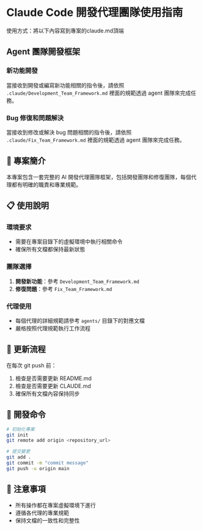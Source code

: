# Claude Code 開發代理團隊使用指南

使用方式：將以下內容寫到專案的claude.md頂端

## Agent 團隊開發框架

### 新功能開發
當接收到開發或編寫新功能相關的指令後，請依照 `.claude/Development_Team_Framework.md` 裡面的規範透過 agent 團隊來完成任務。

### Bug 修復和問題解決
當接收到修改或解決 bug 問題相關的指令後，請依照 `.claude/Fix_Team_Framework.md` 裡面的規範透過 agent 團隊來完成任務。

## 🎯 專案簡介

本專案包含一套完整的 AI 開發代理團隊框架，包括開發團隊和修復團隊，每個代理都有明確的職責和專業規範。

## 📋 使用說明

### 環境要求
- 需要在專案目錄下的虛擬環境中執行相關命令
- 確保所有文檔都保持最新狀態

### 團隊選擇
1. **開發新功能**：參考 `Development_Team_Framework.md`
2. **修復問題**：參考 `Fix_Team_Framework.md`

### 代理使用
- 每個代理的詳細規範請參考 `agents/` 目錄下的對應文檔
- 嚴格按照代理規範執行工作流程

## 🔄 更新流程

在每次 git push 前：
1. 檢查是否需要更新 README.md
2. 檢查是否需要更新 CLAUDE.md
3. 確保所有文檔內容保持同步

## 🚀 開發命令

```bash
# 初始化專案
git init
git remote add origin <repository_url>

# 提交變更
git add .
git commit -m "commit message"
git push -u origin main
```

## 📝 注意事項

- 所有操作都在專案虛擬環境下進行
- 遵循各代理的專業規範
- 保持文檔的一致性和完整性